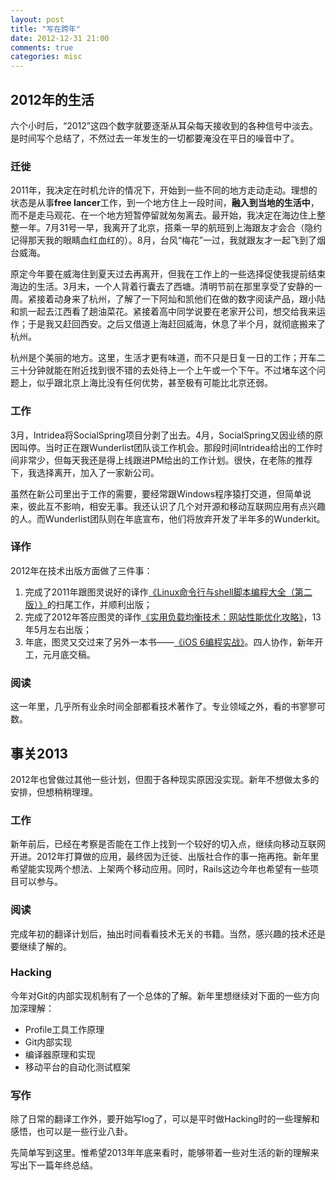 ```yaml
---
layout: post
title: "写在跨年"
date: 2012-12-31 21:00
comments: true
categories: misc
---
```

## 2012年的生活


六个小时后，“2012”这四个数字就要逐渐从耳朵每天接收到的各种信号中淡去。是时间写个总结了，不然过去一年发生的一切都要淹没在平日的噪音中了。


### 迁徙

2011年，我决定在时机允许的情况下，开始到一些不同的地方走动走动。理想的状态是从事**free lancer**工作，到一个地方住上一段时间，**融入到当地的生活中**，而不是走马观花、在一个地方短暂停留就匆匆离去。最开始，我决定在海边住上整整一年。7月31号一早，我离开了北京，搭乘一早的航班到上海跟友才会合（隐约记得那天我的眼睛血红血红的）。8月，台风“梅花”一过，我就跟友才一起飞到了烟台威海。

原定今年要在威海住到夏天过去再离开，但我在工作上的一些选择促使我提前结束海边的生活。3月末，一个人背着行囊去了西塘。清明节前在那里享受了安静的一周。紧接着动身来了杭州，了解了一下阿灿和凯他们在做的数字阅读产品，跟小陆和凯一起去江西看了趟油菜花。紧接着高中同学说要在老家开公司，想交给我来运作；于是我又赶回西安。之后又借道上海赶回威海，休息了半个月，就彻底搬来了杭州。

杭州是个美丽的地方。这里，生活才更有味道，而不只是日复一日的工作；开车二三十分钟就能在附近找到很不错的去处待上一个上午或一个下午。不过堵车这个问题上，似乎跟北京上海比没有任何优势，甚至极有可能比北京还弱。


### 工作

3月，Intridea将SocialSpring项目分剥了出去。4月，SocialSpring又因业绩的原因叫停。当时正在跟Wunderlist团队谈工作机会。那段时间Intridea给出的工作时间非常少，但每天我还是得上线跟进PM给出的工作计划。很快，在老陈的推荐下，我选择离开，加入了一家新公司。

虽然在新公司里出于工作的需要，要经常跟Windows程序猿打交道，但简单说来，彼此互不影响，相安无事。我还认识了几个对开源和移动互联网应用有点兴趣的人。而Wunderlist团队则在年底宣布，他们将放弃开发了半年多的Wunderkit。


### 译作

2012年在技术出版方面做了三件事：

1. 完成了2011年跟图灵说好的译作[《Linux命令行与shell脚本编程大全（第二版）》](http://www.ituring.com.cn/book/980)的扫尾工作，并顺利出版；
2. 完成了2012年答应图灵的译作[《实用负载均衡技术：网站性能优化攻略》](http://www.ituring.com.cn/book/1050)，13年5月左右出版；
3. 年底，图灵又交过来了另外一本书——[《iOS 6编程实战》](http://www.ituring.com.cn/book/1053)。四人协作，新年开工，元月底交稿。


### 阅读

这一年里，几乎所有业余时间全部都看技术著作了。专业领域之外，看的书寥寥可数。


## 事关2013

2012年也曾做过其他一些计划，但囿于各种现实原因没实现。新年不想做太多的安排，但想稍稍理理。


### 工作

新年前后，已经在考察是否能在工作上找到一个较好的切入点，继续向移动互联网开进。2012年打算做的应用，最终因为迁徙、出版社合作的事一拖再拖。新年里希望能实现两个想法、上架两个移动应用。同时，Rails这边今年也希望有一些项目可以参与。


### 阅读

完成年初的翻译计划后，抽出时间看看技术无关的书籍。当然，感兴趣的技术还是要继续了解的。


### Hacking

今年对Git的内部实现机制有了一个总体的了解。新年里想继续对下面的一些方向加深理解：

- Profile工具工作原理
- Git内部实现
- 编译器原理和实现
- 移动平台的自动化测试框架


### 写作

除了日常的翻译工作外，要开始写log了，可以是平时做Hacking时的一些理解和感悟，也可以是一些行业八卦。


先简单写到这里。惟希望2013年年底来看时，能够带着一些对生活的新的理解来写出下一篇年终总结。
